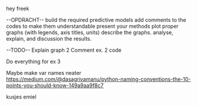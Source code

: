 hey freek

--OPDRACHT--
build the required predictive models
add comments to the codes to make them understandable
present your methods
plot proper graphs (with legends, axis titles, units)
describe the graphs.
analyse, explain, and discussion the results.


--TODO--
Explain graph 2
Comment ex. 2 code

Do everything for ex 3

Maybe make var names neater https://medium.com/@dasagrivamanu/python-naming-conventions-the-10-points-you-should-know-149a9aa9f8c7


kusjes emiel